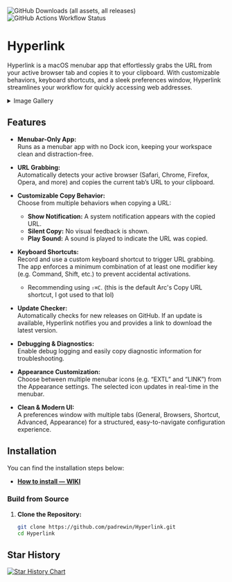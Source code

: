 ![GitHub Downloads (all assets, all releases)](https://img.shields.io/github/downloads/padrewin/Hyperlink/total?logo=files&logoColor=white&label=Downloads&color=green)
![GitHub Actions Workflow Status](https://img.shields.io/github/actions/workflow/status/padrewin/Hyperlink/xcode-build.yml?logo=GitHub&label=GitHub%20Build)

# Hyperlink

Hyperlink is a macOS menubar app that effortlessly grabs the URL from your active browser tab and copies it to your clipboard. With customizable behaviors, keyboard shortcuts, and a sleek preferences window, Hyperlink streamlines your workflow for quickly accessing web addresses.

<details>
  <summary>Image Gallery</summary>

https://github.com/user-attachments/assets/e94077d7-8b0b-453b-8c21-656d2c580738

![hyperlink-notification](https://github.com/user-attachments/assets/68e9ad31-927b-423e-af40-bbb2a6819dba)
![hyperlink-settings-light](https://github.com/user-attachments/assets/dd72d7c1-762e-4929-9ad4-632c3e616ddf)
![hyperlink-settings-dark](https://github.com/user-attachments/assets/8abe8387-ac98-4f58-8710-91c6a599f554)
![hyperlink-browsers](https://github.com/user-attachments/assets/75c34a64-05e0-48d2-97a1-a11eae489515)
</details>

## Features

- **Menubar-Only App:**  
  Runs as a menubar app with no Dock icon, keeping your workspace clean and distraction-free.

- **URL Grabbing:**  
  Automatically detects your active browser (Safari, Chrome, Firefox, Opera, and more) and copies the current tab’s URL to your clipboard.

- **Customizable Copy Behavior:**  
  Choose from multiple behaviors when copying a URL:
  - **Show Notification:** A system notification appears with the copied URL.
  - **Silent Copy:** No visual feedback is shown.
  - **Play Sound:** A sound is played to indicate the URL was copied.

- **Keyboard Shortcuts:**  
  Record and use a custom keyboard shortcut to trigger URL grabbing. The app enforces a minimum combination of at least one modifier key (e.g. Command, Shift, etc.) to prevent accidental activations.
  - Recommending using `⇧⌘C`. (this is the default Arc's Copy URL shortcut, I got used to that lol)

- **Update Checker:**  
  Automatically checks for new releases on GitHub. If an update is available, Hyperlink notifies you and provides a link to download the latest version.

- **Debugging & Diagnostics:**  
  Enable debug logging and easily copy diagnostic information for troubleshooting.

- **Appearance Customization:**  
  Choose between multiple menubar icons (e.g. “EXTL” and “LINK”) from the Appearance settings. The selected icon updates in real-time in the menubar.

- **Clean & Modern UI:**  
  A preferences window with multiple tabs (General, Browsers, Shortcut, Advanced, Appearance) for a structured, easy-to-navigate configuration experience.

## Installation

You can find the installation steps below:
- [**How to install — WIKI**](https://github.com/padrewin/Hyperlink/wiki/%F0%9F%93%98-Hyperlink-%E2%80%93-Wiki#%EF%B8%8F-how-to-install)

### Build from Source

1. **Clone the Repository:**

   ```bash
   git clone https://github.com/padrewin/Hyperlink.git
   cd Hyperlink

## Star History

<a href="https://www.star-history.com/#padrewin/Hyperlink&Date">
 <picture>
   <source media="(prefers-color-scheme: dark)" srcset="https://api.star-history.com/svg?repos=padrewin/Hyperlink&type=Date&theme=dark" />
   <source media="(prefers-color-scheme: light)" srcset="https://api.star-history.com/svg?repos=padrewin/Hyperlink&type=Date" />
   <img alt="Star History Chart" src="https://api.star-history.com/svg?repos=padrewin/Hyperlink&type=Date" />
 </picture>
</a>
